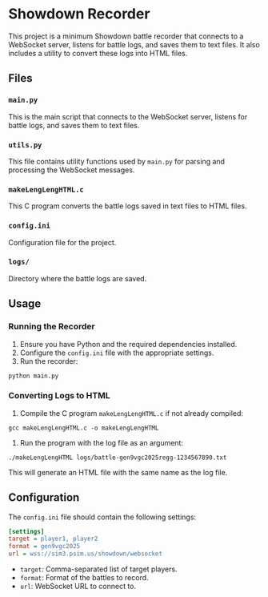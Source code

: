 # Showdown Recorder

This project is a minimum Showdown battle recorder that connects to a WebSocket server, listens for battle logs, and saves them to text files. It also includes a utility to convert these logs into HTML files.

## Files

### `main.py`

This is the main script that connects to the WebSocket server, listens for battle logs, and saves them to text files.

### `utils.py`

This file contains utility functions used by `main.py` for parsing and processing the WebSocket messages.

### `makeLengLengHTML.c`

This C program converts the battle logs saved in text files to HTML files.

### `config.ini`

Configuration file for the project.

### `logs/`

Directory where the battle logs are saved.

## Usage

### Running the Recorder

1. Ensure you have Python and the required dependencies installed.
1. Configure the `config.ini` file with the appropriate settings.
1. Run the recorder:

```python main.py```

### Converting Logs to HTML

1. Compile the C program `makeLengLengHTML.c` if not already compiled:

```gcc makeLengLengHTML.c -o makeLengLengHTML```

1. Run the program with the log file as an argument:

```./makeLengLengHTML logs/battle-gen9vgc2025regg-1234567890.txt```

This will generate an HTML file with the same name as the log file.

## Configuration

The `config.ini` file should contain the following settings:

```ini
[settings]
target = player1, player2
format = gen9vgc2025
url = wss://sim3.psim.us/showdown/websocket
```

- `target`: Comma-separated list of target players.
- `format`: Format of the battles to record.
- `url`: WebSocket URL to connect to.
